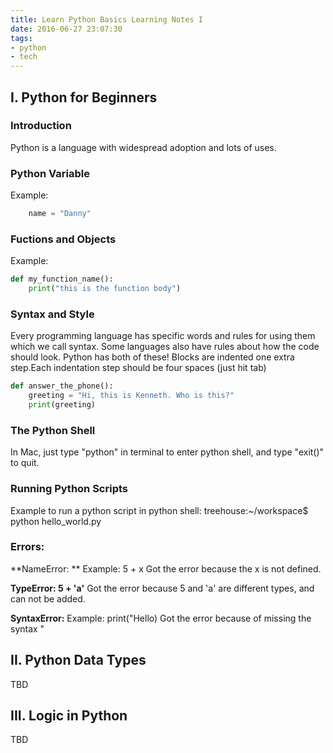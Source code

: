 ```yaml
---
title: Learn Python Basics Learning Notes I
date: 2016-06-27 23:07:30
tags:
- python
- tech
---
```

## I. Python for Beginners
### Introduction
Python is a language with widespread adoption and lots of uses.

### Python Variable
Example:
```python
    name = "Danny"
```

### Fuctions and Objects
Example:
``` python
def my_function_name():
    print("this is the function body")
```

### Syntax and Style
Every programming language has specific words and rules for using them which we call syntax. Some languages also have rules about how the code should look. Python has both of these!
Blocks are indented one extra step.Each indentation step should be four spaces (just hit tab)

```python
def answer_the_phone():
    greeting = "Hi, this is Kenneth. Who is this?"
    print(greeting)
```

### The Python Shell
In Mac, just type "python" in terminal to enter python shell, and type "exit()" to quit.

### Running Python Scripts
Example to run a python script in python shell:
treehouse:~/workspace$ python hello_world.py

### Errors:
**NameError: **
Example: 5 + x
Got the error because the x is not defined.

**TypeError: 5 + 'a'**
Got the error because 5 and 'a' are different types, and can not be added.

**SyntaxError:**
Example: print("Hello)
Got the error because of missing the syntax "

## II. Python Data Types
TBD

## III. Logic in Python
TBD
